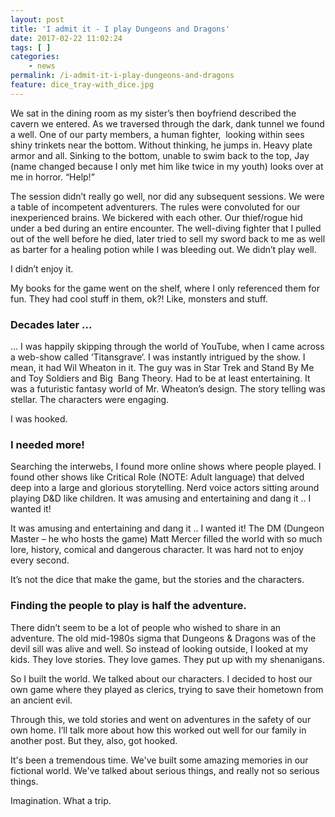 ```yaml
---
layout: post
title: 'I admit it - I play Dungeons and Dragons'
date: 2017-02-22 11:02:24
tags: [ ]
categories:
    - news
permalink: /i-admit-it-i-play-dungeons-and-dragons
feature: dice_tray-with_dice.jpg
---
```


We sat in the dining room as my sister&#8217;s then boyfriend described the cavern we entered. As we traversed through the dark, dank tunnel we found a well. One of our party members, a human fighter,  looking within sees shiny trinkets near the bottom. Without thinking, he jumps in. Heavy plate armor and all. Sinking to the bottom, unable to swim back to the top, Jay (name changed because I only met him like twice in my youth) looks over at me in horror. &#8220;Help!&#8221;

The session didn&#8217;t really go well, nor did any subsequent sessions. We were a table of incompetent adventurers. The rules were convoluted for our inexperienced brains. We bickered with each other. Our thief/rogue hid under a bed during an entire encounter. The well-diving fighter that I pulled out of the well before he died, later tried to sell my sword back to me as well as barter for a healing potion while I was bleeding out. We didn&#8217;t play well.

I didn&#8217;t enjoy it.

My books for the game went on the shelf, where I only referenced them for fun. They had cool stuff in them, ok?! Like, monsters and stuff.

### Decades later &#8230;

&#8230; I was happily skipping through the world of YouTube, when I came across a web-show called &#8216;Titansgrave&#8216;. I was instantly intrigued by the show. I mean, it had Wil Wheaton in it. The guy was in Star Trek and Stand By Me and Toy Soldiers and Big  Bang Theory. Had to be at least entertaining. It was a futuristic fantasy world of Mr. Wheaton&#8217;s design. The story telling was stellar. The characters were engaging.

I was hooked.

### I needed more!

Searching the interwebs, I found more online shows where people played. I found other shows like Critical Role (NOTE: Adult language) that delved deep into a large and glorious storytelling. Nerd voice actors sitting around playing D&D like children. It was amusing and entertaining and dang it .. I wanted it!

It was amusing and entertaining and dang it .. I wanted it! The DM (Dungeon Master &#8211; he who hosts the game) Matt Mercer filled the world with so much lore, history, comical and dangerous character. It was hard not to enjoy every second.

It&#8217;s not the dice that make the game, but the stories and the characters.

### Finding the people to play is half the adventure.

There didn&#8217;t seem to be a lot of people who wished to share in an adventure. The old mid-1980s sigma that Dungeons & Dragons was of the devil sill was alive and well. So instead of looking outside, I looked at my kids. They love stories. They love games. They put up with my shenanigans.

So I built the world. We talked about our characters. I decided to host our own game where they played as clerics, trying to save their hometown from an ancient evil.

Through this, we told stories and went on adventures in the safety of our own home. I&#8217;ll talk more about how this worked out well for our family in another post. But they, also, got hooked.

It's been a tremendous time. We've built some amazing memories in our fictional world. We've talked about serious things, and really not so serious things.

Imagination. What a trip.
